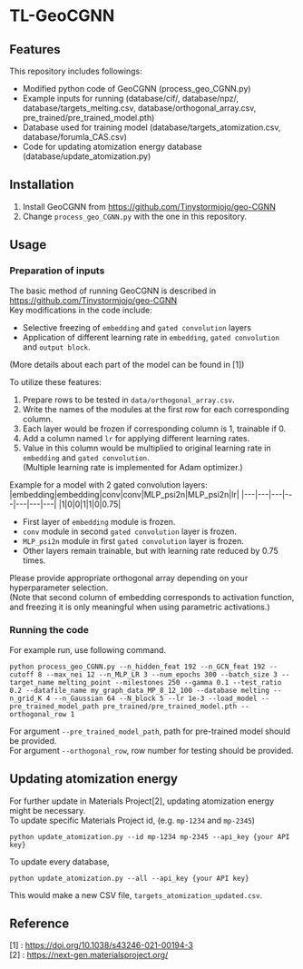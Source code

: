 # TL-GeoCGNN
## Features
This repository includes followings:
  
- Modified python code of GeoCGNN (process_geo_CGNN.py)
- Example inputs for running (database/cif/, database/npz/, database/targets_melting.csv, database/orthogonal_array.csv, pre_trained/pre_trained_model.pth)
- Database used for training model (database/targets_atomization.csv, database/forumla_CAS.csv)
- Code for updating atomization energy database (database/update_atomization.py)


## Installation
1. Install GeoCGNN from https://github.com/Tinystormjojo/geo-CGNN
2. Change `process_geo_CGNN.py` with the one in this repository.

## Usage
### Preparation of inputs
The basic method of running GeoCGNN is described in https://github.com/Tinystormjojo/geo-CGNN  
Key modifications in the code include:
- Selective freezing of `embedding` and `gated convolution` layers
- Application of different learning rate in `embedding`, `gated convolution` and `output block`.
  
(More details about each part of the model can be found in [1])  

To utilize these features:  
1. Prepare rows to be tested in `data/orthogonal_array.csv`.  
2. Write the names of the modules at the first row for each corresponding column.  
3. Each layer would be frozen if corresponding column is 1, trainable if 0.
4. Add a column named `lr` for applying different learning rates.
5. Value in this column would be multiplied to original learning rate in `embedding` and `gated convolution`.  
(Multiple learning rate is implemented for Adam optimizer.)
  
Example for a model with 2 gated convolution layers:  
|embedding|embedding|conv|conv|MLP_psi2n|MLP_psi2n|lr|
|---|---|---|---|---|---|---|
|1|0|0|1|1|0|0.75|

- First layer of `embedding` module is frozen.
- `conv` module in second `gated convolution` layer is frozen.
- `MLP_psi2n` module in first `gated convolution` layer is frozen.
- Other layers remain trainable, but with learning rate reduced by 0.75 times.

Please provide appropriate orthogonal array depending on your hyperparameter selection.  
(Note that second column of embedding corresponds to activation function, and freezing it is only meaningful when using parametric activations.)

### Running the code
For example run, use following command.  
```
python process_geo_CGNN.py --n_hidden_feat 192 --n_GCN_feat 192 --cutoff 8 --max_nei 12 --n_MLP_LR 3 --num_epochs 300 --batch_size 3 --target_name melting_point --milestones 250 --gamma 0.1 --test_ratio 0.2 --datafile_name my_graph_data_MP_8_12_100 --database melting --n_grid_K 4 --n_Gaussian 64 --N_block 5 --lr 1e-3 --load_model --pre_trained_model_path pre_trained/pre_trained_model.pth --orthogonal_row 1
```
For argument `--pre_trained_model_path`, path for pre-trained model should be provided.  
For argument `--orthogonal_row`, row number for testing should be provided.

## Updating atomization energy
For further update in Materials Project[2], updating atomization energy might be necessary.  
To update specific Materials Project id, (e.g. `mp-1234` and `mp-2345`)
```
python update_atomization.py --id mp-1234 mp-2345 --api_key {your API key}
```
  
To update every database,
```
python update_atomization.py --all --api_key {your API key}
```
This would make a new CSV file, `targets_atomization_updated.csv`.

## Reference
[1] : https://doi.org/10.1038/s43246-021-00194-3  
[2] : https://next-gen.materialsproject.org/
